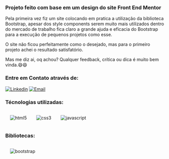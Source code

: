 ### Projeto feito com base em um design do site Front End Mentor

Pela primeira vez fiz um site colocando em pratica a utilização da biblioteca Bootstrap, apesar dos style components serem muito mais utilizados dentro do mercado de trabalho fica claro a grande ajuda e eficacia do Bootstrap para a execução de pequenos projetos como esse.

O site não ficou perfeitamente como o desejado, mas para o primeiro projeto achei o resultado satisfatório.

Mas me diz ai, oq achou? Qualquer feedback, crítica ou dica é muito bem vinda.😄😄

### Entre em Contato através de: 
[![Linkedin](https://img.shields.io/badge/LinkedIn-0077B5?style=for-the-badge&logo=linkedin&logoColor=white)](https://www.linkedin.com/in/guilherme-ribeiro-4b9846243/)
[![Email](https://img.shields.io/badge/Microsoft_Outlook-0078D4?style=for-the-badge&logo=microsoft-outlook&logoColor=white)](guilhermeribeirosantos02@outlook.com)



### Técnologias utilizadas:
  <div style = "display:flex; align-items:center">
    <img src="https://img.shields.io/badge/HTML5-E34F26?style=for-the-badge&logo=html5&logoColor=white" alt="html5" style="margin: 15px;">
    <img src="https://img.shields.io/badge/CSS3-1572B6?style=for-the-badge&logo=css3&logoColor=white" alt="css3" style="margin: 15px;">
    <img src="https://img.shields.io/badge/JavaScript-F7DF1E?style=for-the-badge&logo=javascript&logoColor=black" alt="javascript" style="margin: 15px;">
  </div>
  
### Bibliotecas:
  <div>
    <img src="https://img.shields.io/badge/Bootstrap-563D7C?style=for-the-badge&logo=bootstrap&logoColor=white" alt="bootstrap" style="margin: 15px;">
  </div>
  


